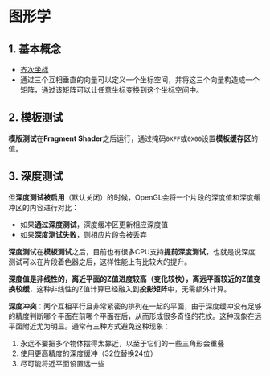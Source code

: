 # 图形学

## 1. 基本概念
 - [齐次坐标](homogeneous_coordinate.md)
 - 通过三个互相垂直的向量可以定义一个坐标空间，并将这三个向量构造成一个矩阵，通过该矩阵可以让任意坐标变换到这个坐标空间中。

## 2. 模板测试
**模版测试**在**Fragment Shader**之后运行，通过掩码`0XFF`或`0X00`设置**模板缓存区**的值。

## 3. 深度测试
但**深度测试被启用**（默认关闭）的时候，OpenGL会将一个片段的深度值和深度缓冲区的内容进行对比：
* 如果**通过深度测试**，深度缓冲区更新相应深度值
* 如果**深度测试失败**，则相应片段会被丢弃

**深度测试**在**模板测试**之后，目前也有很多CPU支持**提前深度测试**，也就是说深度测试可以在片段着色器之后，这样性能上有比较大的提升。

**深度值是非线性的，离近平面的Z值进度较高（变化较快），离远平面较近的Z值变换较缓**，这种非线性的Z值计算已经融入到**投影矩阵**中，无需额外计算。

**深度冲突**：两个互相平行且非常紧密的排列在一起的平面，由于深度缓冲没有足够的精度判断哪个平面在前哪个平面在后，从而形成很多奇怪的花纹。这种现象在远平面附近尤为明显。通常有三种方式避免这种现象：
1. 永远不要把多个物体摆得太靠近，以至于它们的一些三角形会重叠
2. 使用更高精度的深度缓冲（32位替换24位）
3. 尽可能将近平面设置远一些

